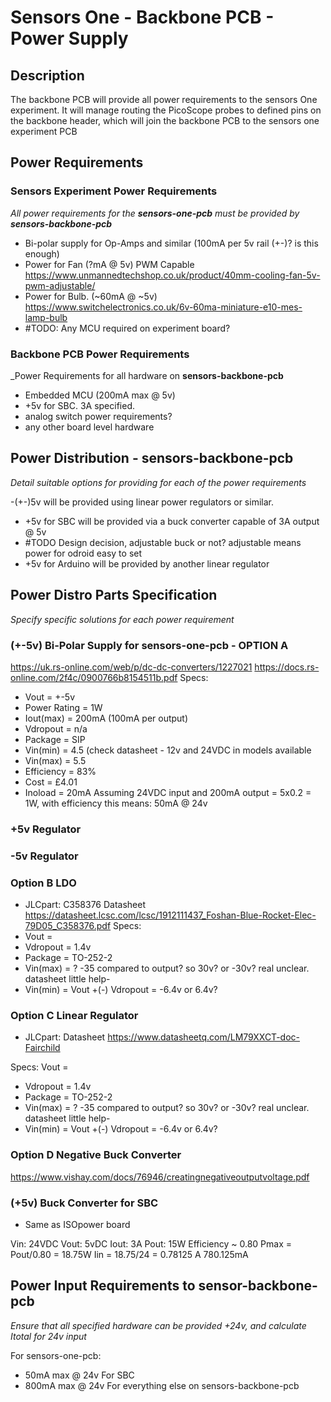# Sensors One - Backbone PCB - Power Supply 

## Description
The backbone PCB will provide all power requirements to the sensors One experiment. It will manage routing the PicoScope probes to defined pins on the backbone header, which will join the backbone PCB to the sensors one experiment PCB

## Power Requirements

### Sensors Experiment Power Requirements
_All power requirements for the **sensors-one-pcb** must be provided by **sensors-backbone-pcb**_

- Bi-polar supply for Op-Amps and similar (100mA per 5v rail (+-)? is this enough)
- Power for Fan (?mA @ 5v) PWM Capable
	https://www.unmannedtechshop.co.uk/product/40mm-cooling-fan-5v-pwm-adjustable/
- Power for Bulb. (~60mA @ ~5v)
	https://www.switchelectronics.co.uk/6v-60ma-miniature-e10-mes-lamp-bulb
- #TODO: Any MCU required on experiment board?

### Backbone PCB Power Requirements
_Power Requirements for all hardware on **sensors-backbone-pcb**
- Embedded MCU (200mA max @ 5v)
- +5v for SBC. 3A specified.
- analog switch power requirements?
- any other board level hardware


## Power Distribution - sensors-backbone-pcb
_Detail suitable options for providing for each of the power requirements_

-(+-)5v will be provided using linear power regulators or similar.
- +5v for SBC will be provided via a buck converter capable of 3A output @ 5v 
- #TODO Design decision, adjustable buck or not? adjustable means power for odroid easy to set
- +5v for Arduino will be provided by another linear regulator
	

## Power Distro Parts Specification
_Specify specific solutions for each power requirement_

### (+-5v) Bi-Polar Supply for sensors-one-pcb - OPTION A
https://uk.rs-online.com/web/p/dc-dc-converters/1227021
https://docs.rs-online.com/2f4c/0900766b8154511b.pdf
Specs:
- Vout 			= +-5v 
- Power Rating 	= 1W
- Iout(max) 	= 200mA (100mA per output)
- Vdropout		= n/a
- Package 		= SIP
- Vin(min)	 	= 4.5  (check datasheet - 12v and 24VDC in models available
- Vin(max) 		= 5.5 
- Efficiency 	= 83%
- Cost			= £4.01
- Inoload		= 20mA
Assuming 24VDC input and 200mA output = 5x0.2 = 1W, with efficiency this means: 50mA @ 24v

### +5v Regulator
### -5v Regulator
### Option B LDO
- JLCpart: C358376
Datasheet
https://datasheet.lcsc.com/lcsc/1912111437_Foshan-Blue-Rocket-Elec-79D05_C358376.pdf
Specs:
- Vout = 
- Vdropout =  1.4v
- Package = TO-252-2
- Vin(max) = ? -35 compared to output? so 30v? or -30v? real unclear. datasheet little help-
- Vin(min) = Vout +(-) Vdropout = -6.4v or 6.4v?

### Option C Linear Regulator

- JLCpart: 
Datasheet
https://www.datasheetq.com/LM79XXCT-doc-Fairchild

Specs:
Vout =
- Vdropout =  1.4v
- Package = TO-252-2
- Vin(max) = ? -35 compared to output? so 30v? or -30v? real unclear. datasheet little help-
- Vin(min) = Vout +(-) Vdropout = -6.4v or 6.4v?	


###  Option D Negative Buck Converter
https://www.vishay.com/docs/76946/creatingnegativeoutputvoltage.pdf

### (+5v) Buck Converter for SBC
- Same as ISOpower board

Vin: 24VDC
Vout: 5vDC
Iout: 3A
Pout: 15W
Efficiency ~ 0.80
Pmax = Pout/0.80 = 18.75W
Iin =  18.75/24 = 0.78125 A 780.125mA

	
## Power Input Requirements to sensor-backbone-pcb
_Ensure that all specified hardware can be provided +24v, and calculate *Itotal* for 24v input_

For sensors-one-pcb:
- 50mA max @ 24v
For SBC
- 800mA max @ 24v
For everything else on sensors-backbone-pcb

